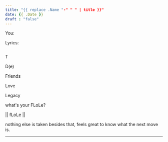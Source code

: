 ```yaml
---
title: "{{ replace .Name "-" " " | title }}"
date: {{ .Date }}
draft : "false"
---
```


<!-- Insert embed code here  -->

You:

Lyrics:
```
```

T

D(e)


Friends


Love


Legacy


what's your FLoLe?

|| fLoLe ||

nothing else is taken besides that, feels great to know what the next move is.

___
